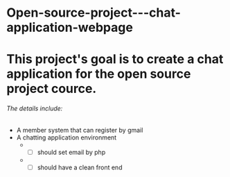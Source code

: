 # Open-source-project---chat-application-webpage
# This project's goal is to create a chat application for the open source project cource.


###### The details include:
* A member system that can register by gmail
* A chatting application environment
  * -[ ] should set email by php
  * -[ ] should have a clean front end

